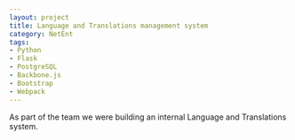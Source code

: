 ```yaml
---
layout: project
title: Language and Translations management system
category: NetEnt
tags:
- Python
- Flask
- PostgreSQL
- Backbone.js
- Bootstrap
- Webpack
---
```


As part of the team we were building an internal Language and Translations system.
